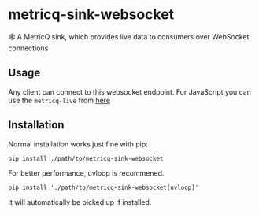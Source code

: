 # metricq-sink-websocket
🕸 A MetricQ sink, which provides live data to consumers over WebSocket connections

## Usage

Any client can connect to this websocket endpoint. For JavaScript you can use the `metricq-live` from [here](https://github.com/metricq/metricq-js)

## Installation

Normal installation works just fine with pip:

```
pip install ./path/to/metricq-sink-websocket
```

For better performance, uvloop is recommened.

```
pip install './path/to/metricq-sink-websocket[uvloop]'
```

It will automatically be picked up if installed.